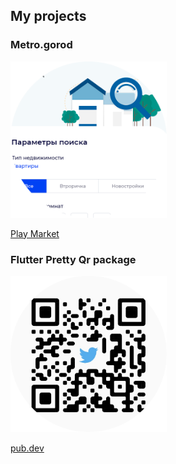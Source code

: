 ## My projects

### Metro.gorod 


<a href="https://raw.githubusercontent.com/promops/promops/master/images/creator.png"><img src="https://raw.githubusercontent.com/promops/promops/master/images/metro_preview.png" width="250"></a>

[Play Market](https://play.google.com/store/apps/details?id=ru.yarmetro.gorod&hl=ru)


### Flutter Pretty Qr package

<a href="https://pub.dev/packages/pretty_qr_code"><img src="https://raw.githubusercontent.com/promops/promops/master/images/qr_image.png" width="250"></a>

[pub.dev](https://pub.dev/packages/pretty_qr_code)



